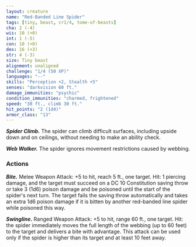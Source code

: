 ```yaml
---
layout: creature
name: "Red-Banded Line Spider"
tags: [tiny, beast, cr1/4, tome-of-beasts]
cha: 2 (-4)
wis: 10 (+0)
int: 1 (-5)
con: 10 (+0)
dex: 16 (+3)
str: 4 (-3)
size: Tiny beast
alignment: unaligned
challenge: "1/4 (50 XP)"
languages: "--"
skills: "Perception +2, Stealth +5"
senses: "darkvision 60 ft."
damage_immunities: "psychic"
condition_immunities: "charmed, frightened"
speed: "30 ft., climb 30 ft."
hit_points: "2 (1d4)"
armor_class: "13"
---
```


***Spider Climb.*** The spider can climb difficult surfaces, including upside down and on ceilings, without needing to make an ability check.

***Web Walker.*** The spider ignores movement restrictions caused by webbing.

### Actions

***Bite.*** Melee Weapon Attack: +5 to hit, reach 5 ft., one target. Hit: 1 piercing damage, and the target must succeed on a DC 10 Constitution saving throw or take 3 (1d6) poison damage and be poisoned until the start of the spider's next turn. The target fails the saving throw automatically and takes an extra 1d6 poison damage if it is bitten by another red-banded line spider while poisoned this way.

***Swingline.*** Ranged Weapon Attack: +5 to hit, range 60 ft., one target. Hit: the spider immediately moves the full length of the webbing (up to 60 feet) to the target and delivers a bite with advantage. This attack can be used only if the spider is higher than its target and at least 10 feet away.

